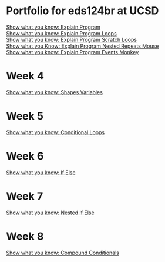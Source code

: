 # Portfolio for eds124br at UCSD
[Show what you know: Explain Program](https://youtu.be/jmfJQ1qT-1s)<br>
[Show what you know: Explain Program Loops](https://www.youtube.com/watch?v=VFdwm4OYlcI)<br>
[Show what you know: Explain Program Scratch Loops](https://youtu.be/XxCXNO2hQDY)<br>
[Show what you Know: Explain Program Nested Repeats Mouse](https://youtu.be/iYySejJrir8)<br>
[Show what you know: Explain Program Events Monkey](https://youtu.be/23IM8vcHfr8)<br>
# Week 4
[Show what you know: Shapes Variables](https://www.youtube.com/watch?v=sprCJ3QNKtM)<br>

# Week 5
[Show what you know: Conditional Loops](https://youtu.be/bLi6s7L1SKA)<br>

# Week 6
[Show what you know: If Else](https://www.youtube.com/watch?v=sE_UyYv6WM0)<br>

# Week 7
[Show what you know: Nested If Else](https://youtu.be/Ms1Rc4aC0Lg)<br>

# Week 8
[Show what you know: Compound Conditionals](https://youtu.be/khFqky9AV-Q)<br>
